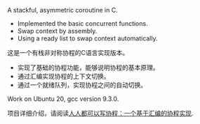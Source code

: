 A stackful, asymmetric coroutine in C.

- Implemented the basic concurrent functions.
- Swap context by assembly.
- Using a ready list to swap context automatically.


这是一个有栈非对称协程的C语言实现版本。

- 实现了基础的协程功能，能够说明协程的基本原理。
- 通过汇编实现协程的上下文切换。
- 通过一个就绪队列，实现协程之间的自动切换。

Work on Ubuntu 20, gcc version 9.3.0.

项目详细介绍，请阅读[人人都可以写协程：一个基于汇编的协程实现](https://blog.csdn.net/m0_47696151/article/details/121297557).
